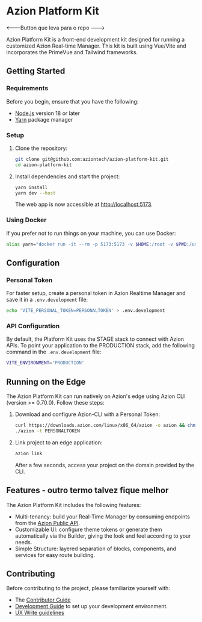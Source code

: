 # Azion Platform Kit

<---Button que leva para o repo --->

Azion Platform Kit is a front-end development kit designed for running a customized Azion Real-time Manager. This kit is built using Vue/Vite and incorporates the PrimeVue and Tailwind frameworks.

## Getting Started

### Requirements

Before you begin, ensure that you have the following:

- [Node.js](https://nodejs.org/) version 18 or later
- [Yarn](https://yarnpkg.com/) package manager

### Setup

1. Clone the repository:

   ```bash
   git clone git@github.com:aziontech/azion-platform-kit.git
   cd azion-platform-kit
   ```

2. Install dependencies and start the project:

   ```bash
   yarn install
   yarn dev --host
   ```

   The web app is now accessible at [http://localhost:5173](http://localhost:5173).

### Using Docker

If you prefer not to run things on your machine, you can use Docker:

```bash
alias yarn="docker run -it --rm -p 5173:5173 -v $HOME:/root -v $PWD:/usr/src/app -w /usr/src/app node:18 yarn"
```

## Configuration

### Personal Token

For faster setup, create a personal token in Azion Realtime Manager and save it in a `.env.development` file:

```bash
echo 'VITE_PERSONAL_TOKEN=PERSONALTOKEN' > .env.development
```

### API Configuration

By default, the Platform Kit uses the STAGE stack to connect with Azion APIs. To point your application to the PRODUCTION stack, add the following command in the `.env.development` file:

```bash
VITE_ENVIRONMENT='PRODUCTION'
```

## Running on the Edge

The Azion Platform Kit can run natively on Azion's edge using Azion CLI (version >= 0.70.0). Follow these steps:

1. Download and configure Azion-CLI with a Personal Token:

   ```bash
   curl https://downloads.azion.com/linux/x86_64/azion -o azion && chmod +x azion
   ./azion -t PERSONALTOKEN
   ```

3. Link project to an edge application:

   ```bash
   azion link
   ```

   After a few seconds, access your project on the domain provided by the CLI.

## Features - outro termo talvez fique melhor

The Azion Platform Kit includes the following features:

- Multi-tenancy: build your Real-Time Manager by consuming endpoints from the [Azion Public API](https://api.azion.com/).
- Customizable UI: configure theme tokens or generate them automatically via the Builder, giving the look and feel according to your needs.
- Simple Structure: layered separation of blocks, components, and services for easy route building.

## Contributing

Before contributing to the project, please familiarize yourself with: 
- The [Contributor Guide](CONTRIBUTING.md)
- [Development Guide](DEVELOPER.md) to set up your development environment.
- [UX Write guidelines]()


